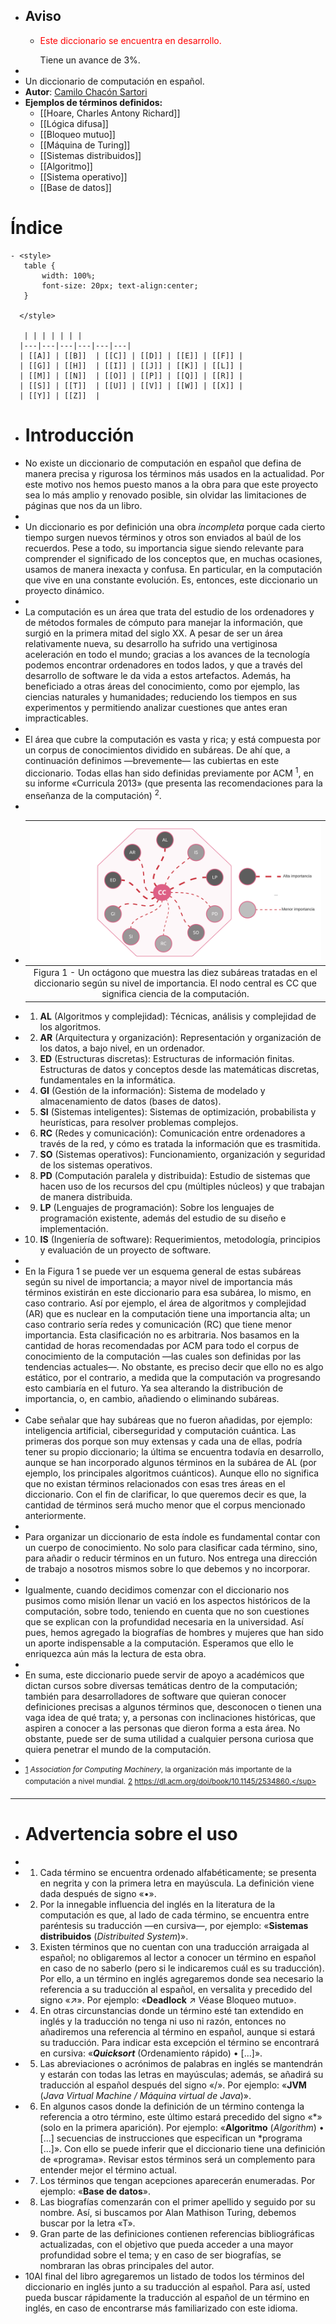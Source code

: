 - ## Aviso
	- <p style="color:red"> Este diccionario se encuentra en desarrollo.</p> Tiene un avance de  3%.
-
- Un diccionario de computación en español.
- **Autor**: [Camilo Chacón Sartori](https://camilochs.github.io/web/)
- **Ejemplos de términos definidos:**
	- [[Hoare, Charles Antony Richard]]
	- [[Lógica difusa]]
	- [[Bloqueo mutuo]]
	- [[Máquina de Turing]]
	- [[Sistemas distribuidos]]
	- [[Algoritmo]]
	- [[Sistema operativo]]
	- [[Base de datos]]
# Índice
	- <style>
	   table {
	       width: 100%;
	       font-size: 20px; text-align:center; 
	   }
	  
	  </style>
	  
	   | | | | | | |
	  |---|---|---|---|---|---|
	  | [[A]] | [[B]]  | [[C]] | [[D]] | [[E]] | [[F]] |
	  | [[G]] | [[H]]  | [[I]] | [[J]] | [[K]] | [[L]] |
	  | [[M]] | [[N]]  | [[O]] | [[P]] | [[Q]] | [[R]] |
	  | [[S]] | [[T]]  | [[U]] | [[V]] | [[W]] | [[X]] |
	  | [[Y]] | [[Z]]  |
- # Introducción
- No existe un diccionario de computación en español que defina de manera precisa y rigurosa los términos más usados en la actualidad. Por este motivo nos hemos puesto manos a la obra para que este proyecto sea lo más amplio y renovado posible, sin olvidar las limitaciones de páginas que nos da un libro.
-
- Un diccionario es por definición una obra _incompleta_ porque cada cierto tiempo surgen nuevos términos y otros son enviados al baúl de los recuerdos. Pese a todo, su importancia sigue siendo relevante para comprender el significado de los conceptos que, en muchas ocasiones, usamos de manera inexacta y confusa. En particular, en la computación que vive en una constante evolución. Es, entonces, este diccionario un proyecto dinámico.
-
- La computación es un área que trata del estudio de los ordenadores y de métodos formales de cómputo para manejar la información, que surgió en la primera mitad del siglo XX. A pesar de ser un área relativamente nueva, su desarrollo ha sufrido una vertiginosa aceleración en todo el mundo; gracias a los avances de la tecnología podemos encontrar ordenadores en todos lados, y que a través del desarrollo de software le da vida a estos artefactos. Además, ha beneficiado a otras áreas del conocimiento, como por ejemplo, las ciencias naturales y humanidades; reduciendo los tiempos en sus experimentos y permitiendo analizar cuestiones que antes eran impracticables.
-
- El área que cubre la computación es vasta y rica; y está compuesta por un corpus de conocimientos dividido en subáreas. De ahí que, a continuación definimos —brevemente— las cubiertas en este diccionario. Todas ellas han sido definidas previamente por ACM <sup><a name="acm">1</a></sup>, en su informe «Curricula 2013» (que presenta las recomendaciones para la enseñanza de la computación) <sup><a name="acm_curricula">2</a></sup>.
-
- | ![Blank diagram.png](../assets/Blank_diagram_1658865364792_0.png) |
  |:--:|
  | Figura 1 - Un octágono que muestra las diez subáreas tratadas en el diccionario según su nivel de importancia. El nodo central es CC que significa ciencia de la computación. |
- 1. **AL** (Algoritmos y complejidad): Técnicas, análisis y complejidad de los algoritmos.
- 2. **AR** (Arquitectura y organización): Representación y organización de los datos, a bajo nivel, en un ordenador.
- 3. **ED** (Estructuras discretas): Estructuras de información finitas. Estructuras de datos y conceptos desde las matemáticas discretas, fundamentales en la informática.
- 4. **GI** (Gestión de la información): Sistema de modelado y almacenamiento de datos (bases de datos).
- 5. **SI** (Sistemas inteligentes): Sistemas de optimización, probabilista y heurísticas, para resolver problemas complejos.
- 6. **RC** (Redes y comunicación): Comunicación entre ordenadores a través de la red, y cómo es tratada la información que es trasmitida.
- 7. **SO** (Sistemas operativos): Funcionamiento, organización y seguridad de los sistemas operativos.
- 8. **PD** (Computación paralela y distribuida): Estudio de sistemas que hacen uso de los recursos del cpu (múltiples núcleos) y que trabajan de manera distribuida.
- 9. **LP** (Lenguajes de programación): Sobre los lenguajes de programación existente, además del estudio de su diseño e implementación.
- 10. **IS** (Ingeniería de software): Requerimientos, metodología, principios y evaluación de un proyecto de software.
-
- En la Figura 1 se puede ver un esquema general de estas subáreas según su nivel de importancia; a mayor nivel de importancia más términos existirán en este diccionario para esa subárea, lo mismo, en caso contrario. Así por ejemplo, el área de algoritmos y complejidad (AR) que es nuclear en la computación tiene una importancia alta; un caso contrario sería redes y comunicación (RC) que tiene menor importancia. Esta clasificación no es arbitraria. Nos basamos en la cantidad de horas recomendadas por ACM para todo el corpus de conocimiento de la computación —las cuales son definidas por las tendencias actuales—. No obstante, es preciso decir que ello no es algo estático, por el contrario, a medida que la computación va progresando esto cambiaría en el futuro. Ya sea alterando la distribución de importancia, o, en cambio, añadiendo o eliminando subáreas.
-
- Cabe señalar que hay subáreas que no fueron añadidas, por ejemplo: inteligencia artificial, ciberseguridad y computación cuántica. Las primeras dos porque son muy extensas y cada una de ellas, podría tener su propio diccionario; la última se encuentra todavía en desarrollo, aunque se han incorporado algunos términos en la subárea de AL (por ejemplo, los principales algoritmos cuánticos). Aunque ello no significa que no existan términos relacionados con esas tres áreas en el diccionario. Con el fin de clarificar, lo que queremos decir es que, la cantidad de términos será mucho menor que el corpus mencionado anteriormente.
-
- Para organizar un diccionario de esta índole es fundamental contar con un cuerpo de conocimiento. No solo para clasificar cada término, sino, para añadir o reducir términos en un futuro. Nos entrega una dirección de trabajo a nosotros mismos sobre lo que debemos y no incorporar.
-
- Igualmente, cuando decidimos comenzar con el diccionario nos pusimos como misión llenar un vació en los aspectos históricos de la computación, sobre todo, teniendo en cuenta que no son cuestiones que se explican con la profundidad necesaria en la universidad. Así pues, hemos agregado la biografías de hombres y mujeres que han sido un aporte indispensable a la computación. Esperamos que ello le enriquezca aún más la lectura de esta obra.
-
- En suma, este diccionario puede servir de apoyo a académicos que dictan cursos sobre diversas temáticas dentro de la computación; también para desarrolladores de software que quieran conocer definiciones precisas a algunos términos que, desconocen o tienen una vaga idea de qué trata; y, a personas con inclinaciones históricas, que aspiren a conocer a las personas que dieron forma a esta área. No obstante, puede ser de suma utilidad a cualquier persona curiosa que quiera penetrar el mundo de la computación.
-
- <sup>[1](#acm)  _Association for Computing Machinery_, la organización más importante de la computación a nivel mundial.</sup>
  <sup>[2](#acm_curricua)  https://dl.acm.org/doi/book/10.1145/2534860.</sup>
- ---
- # Advertencia sobre el uso
-
- 1. Cada término se encuentra ordenado alfabéticamente; se presenta en negrita y con la primera letra en mayúscula. La definición viene dada después de signo «•».
- 2. Por la innegable influencia del inglés en la literatura de la computación es que, al lado de cada término, se encuentra entre paréntesis su traducción —en cursiva—, por ejemplo: «**Sistemas distribuidos** (_Distribuited System_)».
- 3. Existen términos que no cuentan con una traducción arraigada al español; no obligaremos al lector a conocer un término en español en caso de no saberlo (pero si le indicaremos cuál es su traducción). Por ello, a un término en inglés agregaremos donde sea necesario la referencia a su traducción al español, en versalita y precedido del signo «$\nearrow$». Por ejemplo: «**Deadlock** $\nearrow$ Véase Bloqueo mutuo».
- 4. En otras circunstancias donde un término esté tan extendido en inglés y la traducción no tenga ni uso ni razón, entonces no añadiremos una referencia al término en español, aunque si estará su traducción. Para indicar esta excepción el término se encontrará en cursiva: «**_Quicksort_** (Ordenamiento rápido) • [...]».
- 5. Las abreviaciones o acrónimos de palabras en inglés se mantendrán y estarán con todas las letras en mayúsculas; además, se añadirá su traducción al español después del signo «/». Por ejemplo: «**JVM** (_Java Virtual Machine / Máquina virtual de Java_)».
- 6. En algunos casos donde la definición de un término contenga la referencia a otro término, este último estará precedido del signo «*» (solo en la primera aparición). Por ejemplo: «**Algoritmo** (_Algorithm_) • [...] secuencias de instrucciones que especifican un *programa [...]». Con ello se puede inferir que el diccionario tiene una definición de «programa». Revisar estos términos será un complemento para entender mejor el término actual.
- 7. Los términos que tengan acepciones aparecerán enumeradas. Por ejemplo: «**Base de datos**».
- 8. Las biografías comenzarán con el primer apellido y seguido por su nombre. Así, si buscamos por Alan Mathison Turing, debemos buscar por la letra «T».
- 9. Gran parte de las definiciones contienen referencias bibliográficas actualizadas, con el objetivo que pueda acceder a una mayor profundidad sobre el tema; y en caso de ser biografías, se nombraran las obras principales del autor.
- 10Al final del libro agregaremos un listado de todos los términos del diccionario en inglés junto a su traducción al español. Para así, usted pueda buscar rápidamente la traducción al español de un término en inglés, en caso de encontrarse más familiarizado con este idioma.